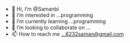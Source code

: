 - 👋 Hi, I’m @Samanbi
- 👀 I’m interested in ...programming 
- 🌱 I’m currently learning ...programming 
- 💞️ I’m looking to collaborate on ...
- 📫 How to reach me ...6232saman@gmail.com

<!---
Samanbi/Samanbi is a ✨ special ✨ repository because its `README.md` (this file) appears on your GitHub profile.
You can click the Preview link to take a look at your changes.
--->
